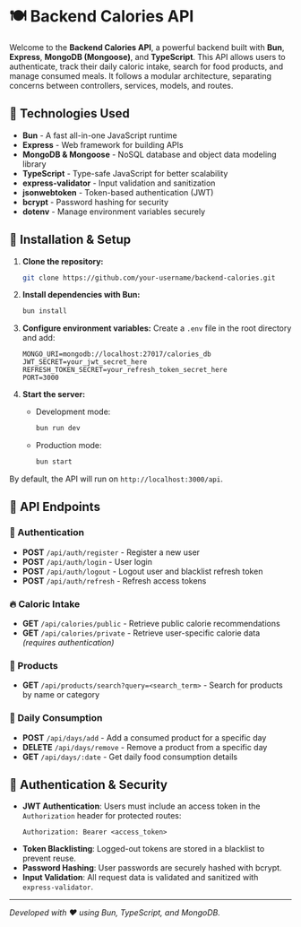 # 🍽️ Backend Calories API

Welcome to the **Backend Calories API**, a powerful backend built with **Bun**, **Express**, **MongoDB (Mongoose)**, and **TypeScript**. This API allows users to authenticate, track their daily caloric intake, search for food products, and manage consumed meals. It follows a modular architecture, separating concerns between controllers, services, models, and routes.

## 🚀 Technologies Used

- **Bun** - A fast all-in-one JavaScript runtime
- **Express** - Web framework for building APIs
- **MongoDB & Mongoose** - NoSQL database and object data modeling library
- **TypeScript** - Type-safe JavaScript for better scalability
- **express-validator** - Input validation and sanitization
- **jsonwebtoken** - Token-based authentication (JWT)
- **bcrypt** - Password hashing for security
- **dotenv** - Manage environment variables securely

## 🔧 Installation & Setup

1. **Clone the repository:**

   ```sh
   git clone https://github.com/your-username/backend-calories.git
   ```

2. **Install dependencies with Bun:**

   ```sh
   bun install
   ```

3. **Configure environment variables:**
   Create a `.env` file in the root directory and add:

   ```env
   MONGO_URI=mongodb://localhost:27017/calories_db
   JWT_SECRET=your_jwt_secret_here
   REFRESH_TOKEN_SECRET=your_refresh_token_secret_here
   PORT=3000
   ```

4. **Start the server:**
   - Development mode:
     ```sh
     bun run dev
     ```
   - Production mode:
     ```sh
     bun start
     ```

By default, the API will run on `http://localhost:3000/api`.

## 📌 API Endpoints

### 🔑 Authentication

- **POST** `/api/auth/register` - Register a new user
- **POST** `/api/auth/login` - User login
- **POST** `/api/auth/logout` - Logout user and blacklist refresh token
- **POST** `/api/auth/refresh` - Refresh access tokens

### 🔥 Caloric Intake

- **GET** `/api/calories/public` - Retrieve public calorie recommendations
- **GET** `/api/calories/private` - Retrieve user-specific calorie data _(requires authentication)_

### 🥗 Products

- **GET** `/api/products/search?query=<search_term>` - Search for products by name or category

### 📆 Daily Consumption

- **POST** `/api/days/add` - Add a consumed product for a specific day
- **DELETE** `/api/days/remove` - Remove a product from a specific day
- **GET** `/api/days/:date` - Get daily food consumption details

## 🔑 Authentication & Security

- **JWT Authentication**: Users must include an access token in the `Authorization` header for protected routes:
  ```http
  Authorization: Bearer <access_token>
  ```
- **Token Blacklisting**: Logged-out tokens are stored in a blacklist to prevent reuse.
- **Password Hashing**: User passwords are securely hashed with bcrypt.
- **Input Validation**: All request data is validated and sanitized with `express-validator`.

---

_Developed with ❤️ using Bun, TypeScript, and MongoDB._
